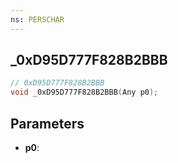 ```yaml
---
ns: PERSCHAR
---
```

## _0xD95D777F828B2BBB

```c
// 0xD95D777F828B2BBB
void _0xD95D777F828B2BBB(Any p0);
```

## Parameters
* **p0**:
